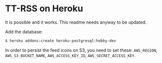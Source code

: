 # TT-RSS on Heroku

It is possible and it works. This readme needs anyway to be updated.

Add the database:
```sh
$ heroku addons:create heroku-postgresql:hobby-dev
```

In order to persist the feed icons on S3, you need to set these: `AWS_REGION`, `AWS_S3_BUCKET_NAME`, `AWS_ACCESS_KEY_ID`, `AWS_SECRET_ACCESS_KEY`.
